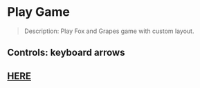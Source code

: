 # Play Game

> Description: Play Fox and Grapes game with custom layout.

## Controls: keyboard arrows

## [HERE](https://parashur.github.io/game/)

